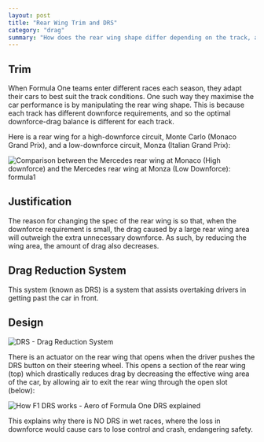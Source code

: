 ```yaml
---
layout: post
title: "Rear Wing Trim and DRS"
category: "drag"
summary: "How does the rear wing shape differ depending on the track, and how does the overtaking car seem to go faster?"
---
```


## Trim

When Formula One teams enter different races each season, they adapt their cars to best suit the track conditions. One such way they maximise the car performance is by manipulating the rear wing shape. This is because each track has different downforce requirements, and so the optimal downforce-drag balance is different for each track.

Here is a rear wing for a high-downforce circuit, Monte Carlo (Monaco Grand Prix), and a low-downforce circuit, Monza (Italian Grand Prix):

![Comparison between the Mercedes rear wing at Monaco (High downforce) and  the Mercedes rear wing at Monza (Low Downforce): formula1](https://external-preview.redd.it/b9ticjAkD3fUtVHqn3U2PtfjQkAsf2RxQrbzontuu2Y.jpg?auto=webp&s=1d80de974b255a164f0d0be7c69f7abf28feea7a)



## Justification

The reason for changing the spec of the rear wing is so that, when the downforce requirement is small, the drag caused by a large rear wing area will outweigh the extra unnecessary downforce. As such, by reducing the wing area, the amount of drag also decreases.

## Drag Reduction System

This system (known as DRS) is a system that assists overtaking drivers in getting past the car in front.

## Design

![DRS - Drag Reduction System](https://lh3.googleusercontent.com/proxy/3df9A8FPte8Mz9sH4OxR5oMKHaG4bU6Lv_F06oS3fSxgGTEK6zBxCJq-GiBaPHHyWibBxeoLaW_1omIQVXsb0ZYhTsHwKvxZH7S4b1mKuKR99gXfiXUaW-5oFsE5gcnK4XRiRFIg6pk)

There is an actuator on the rear wing that opens when the driver pushes the DRS button on their steering wheel. This opens a section of the rear wing (top) which drastically reduces drag by decreasing the effective wing area of the car, by allowing air to exit the rear wing through the open slot (below):

![How F1 DRS works - Aero of Formula One DRS explained](https://514202-1632582-1-raikfcquaxqncofqfm.stackpathdns.com/wp-content/uploads/2020/02/drs-aerodynamics-flap-explained.jpg)

This explains why there is NO DRS in wet races, where the loss in downforce would cause cars to lose control and crash, endangering safety.

